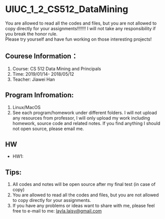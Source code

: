 # UIUC_1_2_CS512_DataMining

You are allowed to read all the codes and files, but you are not allowed to copy directly for your assignments!!!!!!! I will not take any responsibility if you break the honor rule.         
Please try yourself and have fun working on those interesting projects! 

## Courese Information：
1. Course: CS 512 Data Mining and Principals
2. Time: 2019/01/14- 2018/05/12 
3. Teacher: Jiawei Han  

## Program Infromation:
1. Linux/MacOS
2. See each program/homework under different folders. I will not upload any resources from professor, I will only upload my work including homework, source code and related notes. If you find anything I should not open source, please email me.

## HW
- HW1: 


## Tips:
1. All codes and notes will be open source after my final test (in case of copy)
2. You are allowed to read all the codes and files, but you are not allowed to copy directly for your assignments.
3. If you have any problems or ideas want to share with me, please feel free to e-mail to me: layla.laisy@gmail.com






